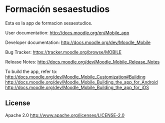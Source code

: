 Formación sesaestudios
============

Esta es la app de formacion sesaestudios.

User documentation: http://docs.moodle.org/en/Mobile_app

Developer documentation: http://docs.moodle.org/dev/Moodle_Mobile

Bug Tracker:  https://tracker.moodle.org/browse/MOBILE

Release Notes: http://docs.moodle.org/dev/Moodle_Mobile_Release_Notes

To build the app, refer to:
http://docs.moodle.org/dev/Moodle_Mobile_Customization#Building
http://docs.moodle.org/dev/Moodle_Mobile_Building_the_app_for_Android
http://docs.moodle.org/dev/Moodle_Mobile_Building_the_app_for_iOS

## License
Apache 2.0 http://www.apache.org/licenses/LICENSE-2.0

